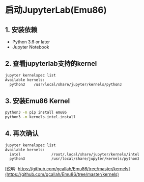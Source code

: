 # 启动JupyterLab(Emu86)

## 1. 安装依赖

- Python 3.6 or later
- Jupyter Notebook

## 2. 查看jupyterlab支持的kernel

```bash
jupyter kernelspec list
Available kernels:
  python3    /usr/local/share/jupyter/kernels/python3
```

## 3. 安装Emu86 Kernel

```bash
python3 -m pip install emu86
python3 -m kernels.intel.install
```

## 4. 再次确认

```bash
jupyter kernelspec list
Available kernels:
  intel              /root/.local/share/jupyter/kernels/intel
  python3            /usr/local/share/jupyter/kernels/python3
```

[说明: https://github.com/gcallah/Emu86/tree/master/kernels](https://github.com/gcallah/Emu86/tree/master/kernels)
